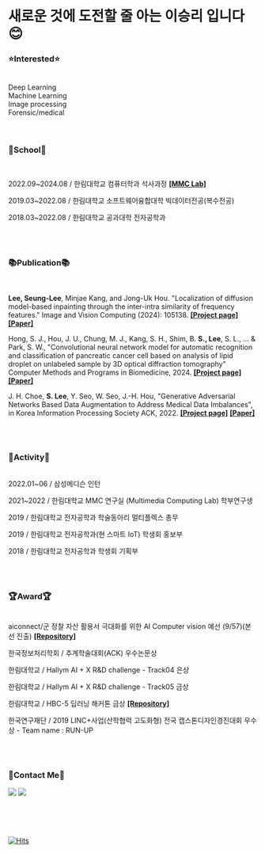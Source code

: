 # 새로운 것에 도전할 줄 아는 이승리 입니다 😊

  
  ### **:star:Interested:star:**<br>
  <br>
  Deep Learning<br>
  Machine Learning<br>
  Image processing<br>
  Forensic/medical<br>

  <br>
  <br>

  ### 🏫School🏫 <br>
  <br>
  
  2022.09~2024.08 / 한림대학교 컴퓨터학과 석사과정 [**[MMC Lab]**](https://mmc.hallym.ac.kr/)

  2019.03~2022.08 / 한림대학교 소프트웨어융합대학 빅데이터전공(복수전공)
  
  2018.03~2022.08 / 한림대학교 공과대학 전자공학과
  
  <br>
  <br>

  ### 📚Publication📚 <br>
  <br>

  **Lee, Seung-Lee**, Minjae Kang, and Jong-Uk Hou. "Localization of diffusion model-based inpainting through the inter-intra similarity of frequency features." Image and Vision Computing (2024): 105138. [**[Project page]**](https://github.com/tmdrn9/Localization-of-Diffusion-Model-Based-Inpainting) [**[Paper]**](https://www.sciencedirect.com/science/article/pii/S0262885624002427)
  
  
  Hong, S. J., Hou, J. U., Chung, M. J., Kang, S. H., Shim, B. **S., Lee**, S. L., ... & Park, S. W., "Convolutional neural network model for automatic recognition and classification of pancreatic cancer cell based on analysis of lipid droplet on unlabeled sample by 3D optical diffraction tomography" Computer Methods and Programs in Biomedicine, 2024. [**[Project page]**](https://github.com/tmdrn9/Medical-Identification_of_pancreatic_cancer) [**[Paper]**](https://www.sciencedirect.com/science/article/pii/S0169260724000373)
  
  J. H. Choe, **S. Lee**, Y. Seo, W. Seo, J.-H. Hou, "Generative Adversarial Networks Based Data Augmentation to Address Medical Data Imbalances", in Korea Information Processing Society ACK, 2022. [**[Project page]**](https://github.com/tmdrn9/Capston-GAN_based_Synthetic_Medical_Image_Augmentation) [**[Paper]**](https://koreascience.kr/article/CFKO202233649535454.page)
  
  <br>
  <br>
  
  ### 🎵Activity🎵 <br>
  <br>2022.01~06 / 삼성메디슨 인턴

  2021~2022 / 한림대학교 MMC 연구실 (Multimedia Computing Lab) 학부연구생

  2019 / 한림대학교 전자공학과 학술동아리 멀티플렉스 총무

  2019 / 한림대학교 전자공학과(현 스마트 IoT) 학생회 홍보부
  
  2018 / 한림대학교 전자공학과 학생회 기획부
  
  <br>
  <br>
  
  ### 🏆Award🏆 <br>
  <br>aiconnect/군 정찰 자산 활용서 극대화를 위한 AI Computer vision 예선 (9/57)(본선 진출) [**[Repository]**](https://github.com/tmdrn9/Building_Change_Detection)

  한국정보처리학회 / 추계학술대회(ACK) 우수논문상

  한림대학교 / Hallym AI + X R&D challenge - Track04 은상

  한림대학교 / Hallym AI + X R&D challenge - Track05 금상

  한림대학교 / HBC-5 딥러닝 해커톤 금상 [**[Repository]**](https://github.com/tmdrn9/HBC-Hackathon)
  
  한국연구재단 / 2019 LINC+사업(산학협력 고도화형) 전국 캡스톤디자인경진대회 우수상 - Team name : RUN-UP

  <br>
  <br>
  
  ### :pushpin:Contact Me:pushpin:<br>
  <a href="tmdrn9912@gmail.com"><img src="https://img.shields.io/badge/Gmail-EA4335?style=flat-square&logo=Gmail&logoColor=white"/></a> <a href="https://www.instagram.com/tmdrn99/"><img src="https://img.shields.io/badge/Instagram-E4405F?style=flat-square&logo=Instagram&logoColor=white"/></a>
  
  <br>
  <br>
  <br>
  
  [![Hits](https://hits.seeyoufarm.com/api/count/incr/badge.svg?url=https%3A%2F%2Fgithub.com%2Ftmdrn9&count_bg=%23FFE55C&title_bg=%23555555&icon=&icon_color=%23E7E7E7&title=HELLO&edge_flat=false)](https://hits.seeyoufarm.com)
  <br>
  <br>
  <br>
</div>
